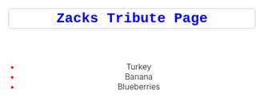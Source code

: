 <!-- Must declare document type to ensure the gen of HTML is compatible with all browsers-->
<!DOCTYPE html>

<main> 

<style>
#list {
    font-size: 25px;
    text-align: center; 
    font-size: 1rem;
    font-weight: 300;
    margin-top: 0;
   }
#title {
    font-family:'Courier New', Courier, monospace;
    color: #00f;
    text-align: center;
    border: 1px solid #ccc;
    border-radius: 5px;
    margin: 10px 5px; 
    padding: 4px;
   }
ul li::marker{
    color: red;
    text-align: center;
    margin-inline-end: 10px;
}
.navbar{
    color: blue;
}
</style>



<!--Header Navigation Panel-->
<header>
    <h1 id="title"> Zacks Tribute Page   </h1>
    <img src "https://en.wikipedia.org/wiki/3D_printing#/media/File:MakerBot_ThingOMatic_Bre_Pettis.jpg">
</header>
<!--Body of the Website Goes Here -->
 <body>     
<div id="list">
    <ul>
        <li>Turkey</li>
        <li>Banana</li>
        <li>Blueberries</li>
    </ul>
</div>
 </body>





</main>
</html>
